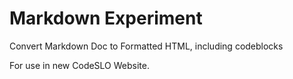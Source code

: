 # Markdown Experiment
Convert Markdown Doc to Formatted HTML, including codeblocks

For use in new CodeSLO Website.


